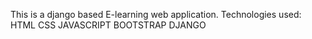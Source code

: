 This is a django based E-learning web application.
Technologies used:
HTML
CSS
JAVASCRIPT
BOOTSTRAP
DJANGO